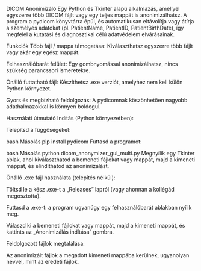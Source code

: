 DICOM Anonimizáló
Egy Python és Tkinter alapú alkalmazás, amellyel egyszerre több DICOM fájlt vagy egy teljes mappát is anonimizálhatsz. A program a pydicom könyvtárra épül, és automatikusan eltávolítja vagy átírja a személyes adatokat (pl. PatientName, PatientID, PatientBirthDate), így megfelel a kutatási és diagnosztikai célú adatvédelem elvárásainak.

Funkciók
Több fájl / mappa támogatása: Kiválaszthatsz egyszerre több fájlt vagy akár egy egész mappát.

Felhasználóbarát felület: Egy gombnyomással anonimizálhatsz, nincs szükség parancssori ismeretekre.

Önálló futtatható fájl: Készíthetsz .exe verziót, amelyhez nem kell külön Python környezet.

Gyors és megbízható feldolgozás: A pydicomnak köszönhetően nagyobb adathalmazokkal is könnyen boldogul.

Használati útmutató
Indítás (Python környezetben):

Telepítsd a függőségeket:

bash
Másolás
pip install pydicom
Futtasd a programot:

bash
Másolás
python dicom_anonymizer_gui_multi.py
Megnyílik egy Tkinter ablak, ahol kiválaszthatod a bemeneti fájlokat vagy mappát, majd a kimeneti mappát, és elindíthatod az anonimizálást.

Önálló .exe fájl használata (telepítés nélkül):

Töltsd le a kész .exe-t a „Releases” lapról (vagy ahonnan a kollégád megosztotta).

Futtasd a .exe-t: a program ugyanúgy egy felhasználóbarát ablakban nyílik meg.

Válaszd ki a bemeneti fájlokat vagy mappát, majd a kimeneti mappát, és kattints az „Anonimizálás indítása” gombra.

Feldolgozott fájlok megtalálása:

Az anonimizált fájlok a megadott kimeneti mappába kerülnek, ugyanolyan névvel, mint az eredeti fájlok.



